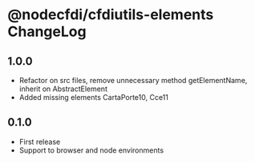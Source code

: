 # @nodecfdi/cfdiutils-elements ChangeLog

## 1.0.0
- Refactor on src files, remove unnecessary method getElementName, inherit on AbstractElement
- Added missing elements CartaPorte10, Cce11

## 0.1.0
- First release
- Support to browser and node environments
